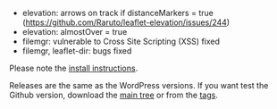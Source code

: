 * elevation: arrows on track if distanceMarkers = true (https://github.com/Raruto/leaflet-elevation/issues/244)
* elevation: almostOver = true
* filemgr: vulnerable to Cross Site Scripting (XSS) fixed
* filemgr, leaflet-dir: bugs fixed

Please note the [install instructions](https://leafext.de/en/doku/about/versions/).

Releases are the same as the WordPress versions. If you want test the Github version, download the [main tree](https://github.com/hupe13/extensions-leaflet-map-github/archive/refs/heads/main.zip) or from the [tags](https://github.com/hupe13/extensions-leaflet-map-github/tags).
